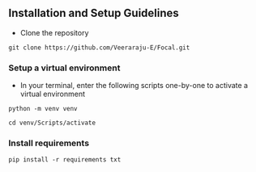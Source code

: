 ## Installation and Setup Guidelines

- Clone the repository

```
git clone https://github.com/Veeraraju-E/Focal.git
```

### Setup a virtual environment

- In your terminal, enter the following scripts one-by-one to activate a virtual environment

```
python -m venv venv
```

```
cd venv/Scripts/activate
```

### Install requirements

```
pip install -r requirements txt
```
